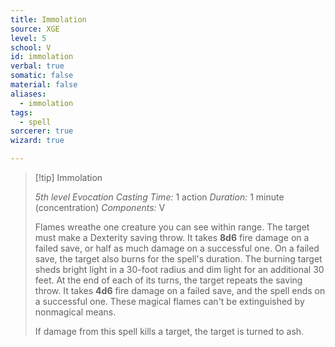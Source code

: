 ```yaml
---
title: Immolation
source: XGE
level: 5
school: V
id: immolation
verbal: true
somatic: false
material: false
aliases:
  - immolation
tags:
  - spell
sorcerer: true
wizard: true

---
```

>[!tip] Immolation
>
> *5th level Evocation*
> *Casting Time:* 1 action
> *Duration:* 1 minute (concentration)
> *Components:* V
>
>Flames wreathe one creature you can see within range. The target must make a Dexterity saving throw. It takes **8d6** fire damage on a failed save, or half as much damage on a successful one. On a failed save, the target also burns for the spell's duration. The burning target sheds bright light in a 30-foot radius and dim light for an additional 30 feet. At the end of each of its turns, the target repeats the saving throw. It takes **4d6** fire damage on a failed save, and the spell ends on a successful one. These magical flames can't be extinguished by nonmagical means.
>
>If damage from this spell kills a target, the target is turned to ash.
>

